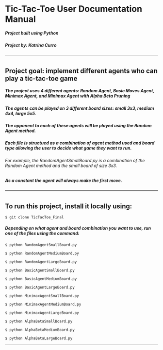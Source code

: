 # <h1> Tic-Tac-Toe User Documentation Manual </h1>
<h5> Project built using Python </h5>
<h5> Project by: Katrina Curro </h5>

--------

# <h2> Project goal: implement different agents who can play a tic-tac-toe game</h2>
<h5> The project uses 4 different agents: Random Agent, Basic Moves Agent, Minimax Agent, 
and Minimax Agent with Alpha Beta Pruning</h5>
<h5> The agents can be played on 3 different board sizes: small 3x3, medium 4x4, large 5x5. </h5>

<h5> The opponent to each of these agents will be played using the Random Agent method. </h5>
<h5> Each file is structued as a combination of agent method used and board type allowing the user
to decide what game they want to run. </h5>
<h6>For example, the RandomAgentSmallBoard.py is a combination of the Random Agent method
and the small board of size 3x3.</h6>

<h5> As a constant the agent will always make the first move. </h5>

--------
# <h2> To run this project, install it locally using: </h2>

```
$ git clone TicTacToe_Final
```

<h5> Depending on what agent and board combination you want to use, run
  one of the files using the command: </h5>
  
```
$ python RandomAgentSmallBoard.py

$ python RandomAgentMediumBoard.py

$ python RandomAgentLargeBoard.py

$ python BasicAgentSmallBoard.py

$ python BasicAgentMediumBoard.py

$ python BasicAgentLargeBoard.py

$ python MinimaxAgentSmallBoard.py

$ python MinimaxAgentMediumBoard.py

$ python MinimaxAgentLargeBoard.py

$ python AlphaBetaSmallBoard.py

$ python AlphaBetaMediumBoard.py

$ python AlphaBetaLargeBoard.py
```

--------
